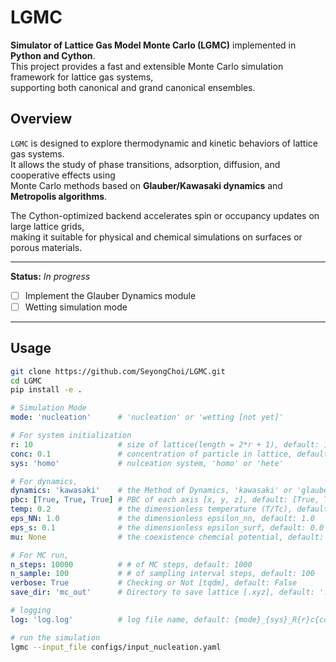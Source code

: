 # LGMC

**Simulator of Lattice Gas Model Monte Carlo (LGMC)** implemented in **Python and Cython**.  
This project provides a fast and extensible Monte Carlo simulation framework for lattice gas systems,  
supporting both canonical and grand canonical ensembles.

## Overview

`LGMC` is designed to explore thermodynamic and kinetic behaviors of lattice gas systems.  
It allows the study of phase transitions, adsorption, diffusion, and cooperative effects using  
Monte Carlo methods based on **Glauber/Kawasaki dynamics** and **Metropolis algorithms**.

The Cython-optimized backend accelerates spin or occupancy updates on large lattice grids,  
making it suitable for physical and chemical simulations on surfaces or porous materials.

-----
**Status:** *In progress* 
- [ ] Implement the Glauber Dynamics module
- [ ] Wetting simulation mode
-----

## Usage
```bash
git clone https://github.com/SeyongChoi/LGMC.git
cd LGMC
pip install -e .
```

```yaml
# Simulation Mode
mode: 'nucleation'      # 'nucleation' or 'wetting [not yet]'

# For system initialization
r: 10                   # size of lattice(length = 2*r + 1), default: 10
conc: 0.1               # concentration of particle in lattice, default: 0.1
sys: 'homo'             # nulceation system, 'homo' or 'hete'

# For dynamics,
dynamics: 'kawasaki'    # the Method of Dynamics, 'kawasaki' or 'glauber [not yet]'
pbc: [True, True, True] # PBC of each axis [x, y, z], default: [True, True, True]
temp: 0.2               # the dimensionless temperature (T/Tc), default: 0.1
eps_NN: 1.0             # the dimensionless epsilon_nn, default: 1.0
eps_s: 0.1              # the dimensionless epsilon_surf, default: 0.0
mu: None                # the coexistence chemcial potential, default: None

# For MC run,
n_steps: 10000          # # of MC steps, default: 1000
n_sample: 100           # # of sampling interval steps, default: 100
verbose: True           # Checking or Not [tqdm], default: False
save_dir: 'mc_out'      # Directory to save lattice [.xyz], default: './mc_out'

# logging
log: 'log.log'          # log file name, default: {mode}_{sys}_R{r}c{conc}t{temp}_{dynamics}.log
```

```bash
# run the simulation
lgmc --input_file configs/input_nucleation.yaml
```

